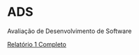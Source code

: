 # ADS
Avaliação de Desenvolvimento de Software

[Relatório 1 Completo](https://github.com/Teixeira007/ADS/blob/main/relatorio/Vinicius%20Teixeira%20Fernandes%20-%20ADS%20-%20Pratica%201%20-%20Medi%C3%A7%C3%A3o.pdf)

